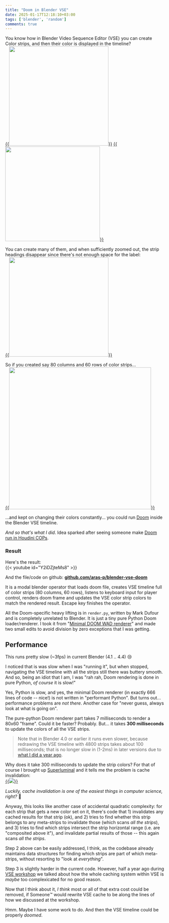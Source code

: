 ```yaml
---
title: "Doom in Blender VSE"
date: 2025-01-17T12:18:10+03:00
tags: ['blender', 'random']
comments: true
---
```


You know how in Blender Video Sequence Editor (VSE) you can create Color strips,
and then their color is displayed in the timeline? <br/>
[{{<img src="/img/blog/2025/doom-vse-color1.png" width="315px">}}](/img/blog/2025/doom-vse-color1.png)
[{{<img src="/img/blog/2025/doom-vse-color2.png" width="300px">}}](/img/blog/2025/doom-vse-color2.png)

You can create many of them, and when sufficiently zoomed out, the strip headings disappear since there's
not enough space for the label: <br/>
[{{<img src="/img/blog/2025/doom-vse-color3.png" width="315px">}}](/img/blog/2025/doom-vse-color3.png)

So if you created say 80 columns and 60 rows of color strips...<br/>
[{{<img src="/img/blog/2025/doom-vse-color4.png" width="450px">}}](/img/blog/2025/doom-vse-color4.png)

...and kept on changing their colors constantly... you could run
[Doom](https://en.wikipedia.org/wiki/Doom_(1993_video_game)) inside the Blender VSE timeline.

*And so that's what I did*. Idea sparked after seeing someone make
[Doom run in Houdini COPs](https://www.youtube.com/watch?v=ufDxjXLeodw).

### Result

Here's the result: <br/>
{{< youtube id="Y2iDZjteMs8" >}}

And the file/code on github:
[**github.com/aras-p/blender-vse-doom**](https://github.com/aras-p/blender-vse-doom)

It is a modal blender operator that loads doom file, creates
VSE timeline full of color strips (80 columns, 60 rows), listens to
keyboard input for player control, renders doom frame and updates the
VSE color strip colors to match the rendered result. Escape key finishes
the operator.

All the Doom-specific heavy lifting is in `render.py`, written by
Mark Dufour and is completely unrelated to Blender. It is just a tiny
pure Python Doom loader/renderer. I took it from
"[Minimal DOOM WAD renderer](https://github.com/shedskin/shedskin/blob/6c30bbe617/examples/doom/render.py)"
and made two small edits to avoid division by zero exceptions that I was getting.


## Performance

This runs pretty slow (~3fps) in current Blender (4.1 .. 4.4) 😢

I noticed that is was slow when I was "running it", but when stopped, navigating the VSE
timeline with all the strips still there was buttery smooth. And so, being an idiot that I am,
I was "rah rah, Doom rendering is done in pure Python, *of course* it is slow!"

Yes, Python is slow, and yes, the minimal Doom renderer (in exactly 666 lines of code -- nice!)
is not written in "performant Python". But turns out... performance problems are *not there*.
Another case for "never guess, always look at what is going on".

The pure-python Doom renderer part takes 7 milliseconds to render a 80x60 "frame". Could it be
faster? Probably. But... it takes **300 milliseconds** to update the colors of all the VSE strips.

> Note that in Blender 4.0 or earlier it runs even slower, because redrawing the
> VSE timeline with 4800 strips takes about 100 milliseconds; that is no longer slow
> in (1-2ms) in later versions due to [what I did a year ago](blog/2024/02/06/I-accidentally-Blender-VSE/).

Why does it take 300 milliseconds to update the strip colors? For that of course
I brought up [Superluminal](https://superluminal.eu/) and it tells me the problem is cache
invalidation: <br/>
[{{<img src="/img/blog/2025/doom-vse-profile.png">}}](/img/blog/2025/doom-vse-profile.png)

*Luckily, cache invalidation is one of the easiest things in computer science, right?* 🧌

Anyway, this looks like another case of accidental quadratic complexity: for each strip that gets
a new color set on it, there's code that 1) invalidates any cached results for that strip (ok), and
2) tries to find whether this strip belongs to any meta-strips to invalidate those
(which scans *all the strips*), and 3) tries to find which strips intersect the strip horizontal range
(i.e. are "composited above it"), and invalidate partial results of those -- this again scans
*all the strips*.

Step 2 above can be easily addressed, I think, as the codebase already maintains data structures for
finding which strips are part of which meta-strips, without resorting to "look at *everything*".

Step 3 is slightly harder in the current code. However, half a year ago during
[VSE workshop](https://code.blender.org/2024/08/vse-workshop-august-2024/) we talked about how the
whole caching system within VSE is *maybe* too complexicated for no good reason.

Now that I think about it, *I think* most or all of that extra cost could be removed, if
Someone™️ would rewrite VSE cache to be along the lines of how we discussed at the workshop.

Hmm. Maybe I have some work to do. And then the VSE timeline could be properly *doomed*.

